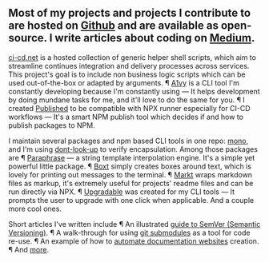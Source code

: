## Most of my projects and projects I contribute to are hosted on [Github](https://github.com/omrilotan) and are available as open-source. I write articles about coding on [Medium](https://medium.com/@omrilotan).

[ci-cd.net](https://ci-cd.net/) is a hosted collection of generic helper shell scripts, which aim to streamline continues integration and delivery processes across services. This project's goal is to include non business logic scripts which can be used out-of-the-box or adapted by arguments. &para; [A1vy](https://a1vy.net) is a CLI tool I'm constantly developing because I'm constantly using — It helps development by doing mundane tasks for me, and it'll love to do the same for you. &para; I created [Published](https://published.js.org/) to be compatible with NPX runner especially for CI-CD workflows — It's a smart NPM publish tool which decides if and how to publish packages to NPM.

I maintain several packages and npm based CLI tools in one repo: [mono](https://omrilotan.com/mono/), and I'm using [dont-look-up](https://fiverr.github.io/dont_look_up_package/) to verify encapsulation. Among those packages are &para; [Paraphrase](https://omrilotan.com/mono/paraphrase/) — a string template interpolation engine. It's a simple yet powerful little package. &para; [Boxt](https://omrilotan.com/mono/boxt/) simply creates boxes around text, which is lovely for printing out messages to the terminal. &para; [Markt](https://omrilotan.com/mono/markt/) wraps markdown files as markup, it's extremely useful for projects' readme files and can be run directly via NPX. &para; [Upgradable](https://omrilotan.com/mono/upgradable/) was created for my CLI tools — It prompts the user to upgrade with one click when applicable. And a couple more cool ones.

Short articles I've written include &para; An illustrated [guide to SemVer (Semantic Versioning)](https://medium.com/p/a5298e2e1798). &para; A walk-through for using [git submodules](https://medium.com/p/ec6210801e07) as a tool for code re-use. &para; An example of how to [automate documentation websites](https://medium.com/p/3b9877e42c31) creation. &para; And [more](https://medium.com/@omrilotan/latest).
